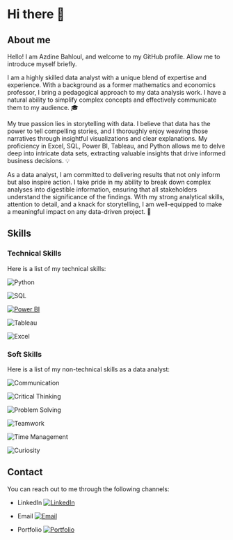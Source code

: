 # Hi there 👋
## About me 
Hello! I am Azdine Bahloul, and welcome to my GitHub profile. Allow me to introduce myself briefly.

I am a highly skilled data analyst with a unique blend of expertise and experience. With a background as a former mathematics and economics professor, I bring a pedagogical approach to my data analysis work. I have a natural ability to simplify complex concepts and effectively communicate them to my audience. 🎓

My true passion lies in storytelling with data. I believe that data has the power to tell compelling stories, and I thoroughly enjoy weaving those narratives through insightful visualizations and clear explanations. My proficiency in Excel, SQL, Power BI, Tableau, and Python allows me to delve deep into intricate data sets, extracting valuable insights that drive informed business decisions. 💡

As a data analyst, I am committed to delivering results that not only inform but also inspire action. I take pride in my ability to break down complex analyses into digestible information, ensuring that all stakeholders understand the significance of the findings. With my strong analytical skills, attention to detail, and a knack for storytelling, I am well-equipped to make a meaningful impact on any data-driven project. 🚀

## Skills
### Technical Skills

Here is a list of my technical skills:

  ![Python](https://img.shields.io/badge/-Python-blue?logo=python&logoColor=white&style=flat-square)

  ![SQL](https://img.shields.io/badge/-SQL-orange?logo=postgresql&logoColor=white&style=flat-square)

  [![Power BI](https://img.shields.io/badge/-Power%20BI-yellow?logo=powerbi&logoColor=white&style=flat-square)](https://powerbi.microsoft.com/)

  ![Tableau](https://img.shields.io/badge/-Tableau-blue?logo=tableau&logoColor=white&style=flat-square)

  ![Excel](https://img.shields.io/badge/-Excel-green?logo=microsoftexcel&logoColor=white&style=flat-square)

  ### Soft Skills

Here is a list of my non-technical skills as a data analyst:

  ![Communication](https://img.shields.io/badge/-Communication-brightgreen?style=flat-square)

  ![Critical Thinking](https://img.shields.io/badge/-Critical%20Thinking-orange?style=flat-square)

  ![Problem Solving](https://img.shields.io/badge/-Problem%20Solving-blueviolet?style=flat-square)

  ![Teamwork](https://img.shields.io/badge/-Teamwork-yellow?style=flat-square)

  ![Time Management](https://img.shields.io/badge/-Time%20Management-blue?style=flat-square)

  ![Curiosity](https://img.shields.io/badge/-Curiosity-purple?style=flat-square)


## Contact

You can reach out to me through the following channels:

- LinkedIn
  [![LinkedIn](https://img.shields.io/badge/-LinkedIn-blue?logo=linkedin&logoColor=white&style=flat-square)](https://www.linkedin.com/in/yourlinkedinprofile/)

- Email
  [![Email](https://img.shields.io/badge/-Email-red?logo=mail.ru&logoColor=white&style=flat-square)](mailto:youremailaddress@example.com)

- Portfolio
  [![Portfolio](https://img.shields.io/badge/-Portfolio-lightgrey?logo=notion&logoColor=white&style=flat-square)](https://yournotionportfolio.com/)
